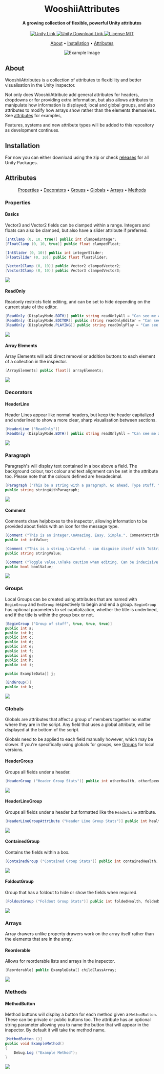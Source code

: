 
<h1 align="center">WooshiiAttributes</h1>
<h4 align="center">A growing collection of flexible, powerful Unity attributes</h4>
<p align="center">
 <a href="https://unity3d.com">
  <img src="https://img.shields.io/badge/Made%20with-Unity-grey.svg?style=for-the-badge&logo=unity" alt="Unity Link">
 <a href="https://unity3d.com/get-unity/download">
  <img src="https://img.shields.io/badge/Supported-2018.4+-grey.svg?style=for-the-badge&logo=unity" alt="Unity Download Link">
 <a href="https://github.com/WooshiiDev/WooshiiAttributes/blob/main/LICENSE">
 <img src="https://img.shields.io/badge/License-MIT-brightgreen.svg?style=for-the-badge" alt="License MIT">
</p>

<p align="center"> 
  <a href="#about">About</a> •
  <a href="#installation">Installation</a> •
  <a href="#attributes">Attributes</a>
</p>

<p align="center"> 
 <img src="https://github.com/WooshiiDev/WooshiiAttributes/blob/readme-assets/.github/README_Attr_Full_Example.png" alt="Example Image">
</p>

## About

<p>
 WooshiiAttributes is a collection of attributes to flexibility and better visualisation in the Unity Inspector.
</p>

<p>
 Not only does WooshiiAttribute add general attributes for headers, dropdowns or for providing extra information, but also allows attributes to manipulate how information is displayed; local and global groups, and also attributes to modify how arrays show rather than the elements themselves. See <a href="#attributes">attributes</a> for examples,
</p>

<p>Features, systems and new attribute types will be added to this repository as development continues.</p>
 
## Installation
 
<p>
 For now you can either download using the zip or check <a href="https://github.com/WooshiiDev/WooshiiAttributes/releases">releases</a> for all Unity Packages.
</p>

## Attributes

<p align="center"> 
  <a href="#properties">Properties</a> •
  <a href="#decorators">Decorators</a> •
  <a href="#groups">Groups</a> •
  <a href="#globals">Globals</a> •
  <a href="#arrays">Arrays</a> •
  <a href="#methods">Methods</a>
</p>

### Properties

#### Basics

Vector3 and Vector2 fields can be clamped within a range.
Integers and floats can also be clamped, but also have a slider attribute if preferred.

```cs
[IntClamp (0, 10, true)] public int clampedInteger;
[FloatClamp (0, 10, true)] public float clampedFloat;

[IntSlider (0, 10)] public int integerSlider;
[FloatSlider (0, 10)] public float floatSlider;

[Vector2Clamp (0, 10)] public Vector2 clampedVector2;
[Vector3Clamp (0, 10)] public Vector3 clampedVector3;
```

<a>
 <img src="https://github.com/WooshiiDev/WooshiiAttributes/blob/readme-assets/.github/PropertyDrawers/README_Attr_Basics_Example.png">
</a>

#### ReadOnly 

Readonly restricts field editing, and can be set to hide depending on the current state of the editor.

```cs
[ReadOnly (DisplayMode.BOTH)] public string readOnlyAll = "Can see me at all times. Can't edit me though.";
[ReadOnly (DisplayMode.EDITOR)] public string readOnlyEditor = "Can see me in the Editor when not playing only.";
[ReadOnly (DisplayMode.PLAYING)] public string readOnlyPlay = "Can see me when Playing only.";
```

<a>
 <img src="https://github.com/WooshiiDev/WooshiiAttributes/blob/readme-assets/.github/PropertyDrawers/README_Attr_ReadOnly_Example.png">
</a>

#### Array Elements 

Array Elements will add direct removal or addition buttons to each element of a collection in the inspector.

```cs
[ArrayElements] public float[] arrayElements;
```

<a>
 <img src="https://github.com/WooshiiDev/WooshiiAttributes/blob/readme-assets/.github/PropertyDrawers/README_Attr_ArrayElements_Example.png">
</a>

### Decorators

#### HeaderLine 

Header Lines appear like normal headers, but keep the header capitalized and underlined to show a more clear, sharp visualisation between sections.

```cs
[HeaderLine ("ReadOnly")]
[ReadOnly (DisplayMode.BOTH)] public string readOnlyAll = "Can see me at all times. Can't edit me though.";
```

<a>
 <img src="https://github.com/WooshiiDev/WooshiiAttributes/blob/readme-assets/.github/DecoratorDrawers/README_Attr_HeaderLine_Example.png.png">
</a>

### Paragraph

Paragraph's will display text contained in a box above a field. The background colour, text colour and text alignment can be set in the attribute too.
Please note that the colours defined are hexadecimal.

```cs
[Paragraph ("This be a string with a paragraph. Go ahead. Type stuff. Yes.", "#D2D2D2", "#1000FF")]
public string stringWithParagraph;
```

<a>
 <img src="https://github.com/WooshiiDev/WooshiiAttributes/blob/readme-assets/.github/DecoratorDrawers/README_Attr_Paragraph_Example.png">
</a>

#### Comment

Comments draw helpboxes to the inspector, allowing information to be provided about fields with an icon for the message type.

```cs
[Comment ("This is an integer.\nAmazing. Easy. Simple.", CommentAttribute.MessageType.INFO)]
public int intValue;

[Comment ("This is a string.\nCareful - can disguise itself with ToString()", CommentAttribute.MessageType.WARNING)]
public string stringValue;

[Comment ("Toggle value.\nTake caution when editing. Can be indecisive. Also likes to bite.", CommentAttribute.MessageType.ERROR)]
public bool boolValue;
```

<a>
 <img src="https://github.com/WooshiiDev/WooshiiAttributes/blob/readme-assets/.github/DecoratorDrawers/README_Attr_Comment_Example.png">
</a>

### Groups

Local Groups can be created using attributes that are named with `BeginGroup` and `EndGroup` respectively to begin and end a group. `BeginGroup` has optional parameters to set capitalization, whether the title is underlined, and if the title is within the group box or not.

```cs
[BeginGroup ("Group of stuff", true, true, true)]
public int a; 
public int b;
public int c;
public int d;
public int e;
public int f;
public int g;
public int h;
public int i;

public ExampleData[] j;

[EndGroup()]
public int k;
```
 
<a>
 <img src="https://github.com/WooshiiDev/WooshiiAttributes/blob/readme-assets/.github/Groups/README_Attr_LocalGroup_Example.png">
</a>

### Globals

Globals are attributes that affect a group of members together no matter where they are in the script. Any field that uses a global attribute, will be displayed at the bottom of the script.

Globals need to be applied to each field manually however, which may be slower. If you're specifically using globals for groups, see <a href="#groups">Groups</a> for local versions.

#### HeaderGroup

Groups all fields under a header. 

```cs
[HeaderGroup ("Header Group Stats")] public int otherHealth, otherSpeed, otherDamage;
```

<a>
 <img src="https://github.com/WooshiiDev/WooshiiAttributes/blob/readme-assets/.github/GlobalDrawers/README_Attr_GlobHeader_Example.png">
</a>

#### HeaderLineGroup

Groups all fields under a header but formatted like the `HeaderLine` attribute.

```cs
[HeaderLineGroupAttribute ("Header Line Group Stats")] public int health, speed, damage;
```

<a>
 <img src="https://github.com/WooshiiDev/WooshiiAttributes/blob/readme-assets/.github/GlobalDrawers/README_Attr_GlobHeaderLine_Example.png">
</a>

#### ContainedGroup

Contains the fields within a box.

```cs
[ContainedGroup ("Contained Group Stats")] public int containedHealth, containedSpeed, containedDamage;
```

<a>
 <img src="https://github.com/WooshiiDev/WooshiiAttributes/blob/readme-assets/.github/GlobalDrawers/README_Attr_GlobContained_Example.png">
</a>

#### FoldoutGroup

Group that has a foldout to hide or show the fields when required.

```cs
[FoldoutGroup ("Foldout Group Stats")] public int foldedHealth, foldedSpeed, foldedDamage;
```

<a>
 <img src="https://github.com/WooshiiDev/WooshiiAttributes/blob/readme-assets/.github/GlobalDrawers/README_Attr_GlobFoldout_Example.png">
</a>

### Arrays

Array drawers unlike property drawers work on the array itself rather than the elements that are in the array.

#### Reorderable

Allows for reorderable lists and arrays in the inspector.

```cs
[Reorderable] public ExampleData[] childClassArray;
```

<a>
 <img src="https://github.com/WooshiiDev/WooshiiAttributes/blob/readme-assets/.github/ArrayDrawers/README_Attr_Reorderable_Example.png">
</a>

### Methods

#### MethodButton

Method buttons will display a button for each method given a `MethodButton`. These can be private or public buttons too. The attribute has an optional string parameter allowing you to name the button that will appear in the inspector. By default it will take the method name.

```cs
[MethodButton ()]
public void ExampleMethod()
{
    Debug.Log ("Example Method");
}
```

<a>
 <img src="https://github.com/WooshiiDev/WooshiiAttributes/blob/readme-assets/.github/Methods/README_Attr_Button_Example.png">
</a>
